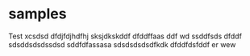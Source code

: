# samples
Test
xcsdsd
dfdjfdjhdfhj
sksjdkskddf
dfddffaas
ddf
wd
ssddfsds
dfddf
sdsddsdsdssdsd
sddfdfassasa
sdsdsdsdsdfkdk
dfddfdsfddf
er
wew
